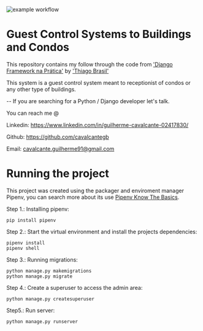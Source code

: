 ![example workflow](https://github.com/cavalcantegb/django-gerencia-portaria/actions/workflows/django.yml/badge.svg)


# Guest Control Systems to Buildings and Condos

This repository contains my follow through the code from ['Django Framework na Prática'](https://www.udemy.com/course/djangoframeworknapratica) by ['Thiago Brasil'](https://github.com/tchaguitos)

This system is a guest control system meant to receptionist of condos or any other type of buildings.

--
If you are searching for a Python / Django developer let's talk.  

You can reach me @

Linkedin: https://www.linkedin.com/in/guilherme-cavalcante-02417830/

Github: https://github.com/cavalcantegb

Email: cavalcante.guilherme91@gmail.com

# Running the project

This project was created using the packager and enviroment manager Pipenv, you can search more about its use [Pipenv Know The Basics](https://pipenv-fork.readthedocs.io/en/latest/basics.html).

Step 1.: Installing pipenv:

    pip install pipenv

Step 2.: Start the virtual environment and install the projects dependencies:

    pipenv install
    pipenv shell
   
Step 3.:  Running migrations:

    python manage.py makemigrations
    python manage.py migrate

Step 4.:  Create a superuser to access the admin area:

    python manage.py createsuperuser
Step5.: Run server:

    python manage.py runserver
